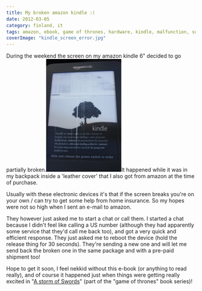 ```yaml
---
title: My broken amazon kindle :(
date: 2012-03-05
category: finland, it
tags: amazon, ebook, game of thrones, hardware, kindle, malfunction, song of ice and fire, support
coverImage: "kindle_screen_error.jpg"
---
```


During the weekend the screen on my amazon kindle 6" decided to go partially broken.[![kindle-screen-error](images/kindle_screen_error-200x300.jpg "kindle_screen_error")](images/kindle_screen_error.jpg)It happened while it was in my backpack inside a 'leather cover' that I also got from amazon at the time of purchase.

Usually with these electronic devices it's that if the screen breaks you're on your own / can try to get some help from home insurance. So my hopes were not so high when I sent an e-mail to amazon.

They however just asked me to start a chat or call them. I started a chat because I didn't feel like calling a US number (although they had apparently some service that they'd call me back too), and got a very quick and efficient response. They just asked me to reboot the device (hold the release thing for 30 seconds). They're sending a new one and will let me send back the broken one in the same package and with a pre-paid shipment too!

Hope to get it soon, I feel nekkid without this e-book (or anything to read really), and of course it happened just when things were getting really excited in "[A storm of Swords](http://en.wikipedia.org/wiki/A_Storm_of_Swords "on wikipedia")" (part of the "game of thrones" book series)!
